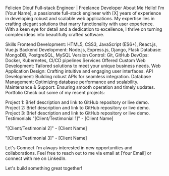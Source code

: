 Felicien Diouf
Full-stack Engineer | Freelance Developer
About Me
Hello! I'm [Your Name], a passionate full-stack engineer with [X] years of experience in developing robust and scalable web applications. My expertise lies in crafting elegant solutions that marry functionality with user experience. With a keen eye for detail and a dedication to excellence, I thrive on turning complex ideas into beautifully crafted software.

Skills
Frontend Development: HTML5, CSS3, JavaScript (ES6+), React.js, Vue.js
Backend Development: Node.js, Express.js, Django, Flask
Database: MongoDB, PostgreSQL, MySQL
Version Control: Git, GitHub
DevOps: Docker, Kubernetes, CI/CD pipelines
Services Offered
Custom Web Development: Tailored solutions to meet your unique business needs.
Web Application Design: Crafting intuitive and engaging user interfaces.
API Development: Building robust APIs for seamless integration.
Database Management: Optimizing database performance and scalability.
Maintenance & Support: Ensuring smooth operation and timely updates.
Portfolio
Check out some of my recent projects:

Project 1: Brief description and link to GitHub repository or live demo.
Project 2: Brief description and link to GitHub repository or live demo.
Project 3: Brief description and link to GitHub repository or live demo.
Testimonials
"[Client/Testimonial 1]" - [Client Name]

"[Client/Testimonial 2]" - [Client Name]

"[Client/Testimonial 3]" - [Client Name]

Let's Connect
I'm always interested in new opportunities and collaborations. Feel free to reach out to me via email at [Your Email] or connect with me on LinkedIn.

Let's build something great together!
